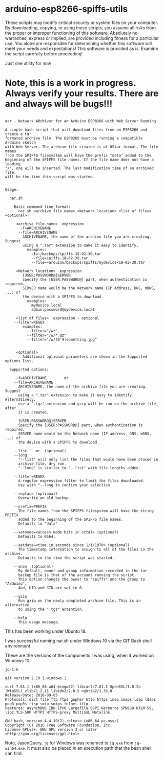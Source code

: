 # arduino-esp8266-spiffs-utils

These scripts may modify critical security or system files on your computer. By downloading, copying, or using these scripts, you assume all risks from the proper or improper functioning of this software. Absolutely no warranties, express or implied, are provided including fitness for a particular use. You alone are responsible for determining whether this software will meet your needs and expectations! This software is provided as is. Examine the script carefully before proceeding!

Just one utility for now

# Note, this is a work in progress. Always verify your results. There are and always will be bugs!!!

```

nar - Network ARchiver for an Arduino ESP8266 with Web Server Running

A simple bash script that will download files from an ESP8266 and create a tar
formated archive file. The ESP8266 must be running a compatible Arduino sketch
with Web Server. The archive file created is of UStar format. The file names
from the SPIFFS filesystem will have the prefix "data" added to the
beginning of the SPIFFS file names. If the file name does not have a leading
"/", one will be inserted. The last modification time of an archived file,
will be the time this script was started.


Usage:

  nar.sh

    Basic command line format:
      nar.sh <archive file name> <Network location> <list of files> <optional>

     <archive file name>  expression
       -f=ARCHIVENAME
      --file=ARCHIVENAME
        ARCHIVENAME, the name of the archive file you are creating. Suggest
        using a ".tar" extension to make it easy to identify.
          examples:
            -f=~/backups/spiffs-18-02-30.tar
            --file=spiffs-18-02-30.tar
            --file=~arduino/backups/spiffs/mydevice-18-02-30.tar

     <Network location>  expression
        [USER:PASSWORD@]SERVER
        Specify the [USER:PASSWORD@] part, when authentication is required.
        SERVER name would be the Network name (IP Address, DNS, mDNS, ...) of
        the device with a SPIFFS to download.
          examples:
            mydevice.local
            admin:password@mydevice.local

     <list of files>  expression - optional
    --filter=REGEX
        examples:
          --filter="/w*"
          --filter="/w/*.gz"
          --filter="/w/[0-9]something.jpg"


     <optional>
        Additional optional parameters are shown in the Supported options list.

  Supported options:

     -f=ARCHIVENAME        or
    --file=ARCHIVENAME
      ARCHIVENAME, the name of the archive file you are creating. Suggest
      using a ".tar" extension to make it easy to identify. Alternatively,
      use a ".tgz" extension and gzip will be run on the archive file, after
      it is created.

      [USER:PASSWORD@]SERVER
      Specify the [USER:PASSWORD@] part, when authentication is required.
      SERVER name would be the Network name (IP address, DNS, mDNS, ...) of
      the device with a SPIFFS to download.

    --list    or  (optional)
    --long
      "--list" will only list the files that would have been placed in
      archive file, dry run.
      "--long" is similar to "--list" with file lengths added.

    --filter=REGEX
      A regular expression filter to limit the files downloaded.
      Use with "--long to confirm your selection.

    --replace (optional)
      Overwrite an old backup.

    --prefix=PREFIX
      The file names from the SPIFFS filesystem will have the string PREFIX
      added to the beginning of the SPIFFS file names.
      Defaults to "data"

    --setmode=<access mode bits in octal> (optional)
      Defaults to 0664.

    --setdate=<time in seconds since 1/1/1970> (optional)
      The timestamp information to assign to all of the files in the archive.
      Defaults to the time the script was started.

    --anon  (optional)
      By default, owner and group information recorded in the tar
      backup file is that of the account running the script.
      This option changes the owner to "spiffs" and the group to "Arduino".
      And, UID and GID are set to 0.

    --gzip
      Run gzip on the newly completed archive file. This is an alternative
      to using the ".tgz" extention.

    --help
      This usage message.

```
This has been working under Ubuntu 18.

I was successful running nar.sh under Windows 10 via the GIT Bash shell environment.

These are the versions of the components I was using, when it worked on Windows 10:
```
jq-1.6

git version 2.19.1.windows.1

curl 7.61.1 (x86_64-w64-mingw32) libcurl/7.61.1 OpenSSL/1.0.2p (WinSSL) zlib/1.2.11 libidn2/2.0.5 nghttp2/1.33.0
Release-Date: 2018-09-05
Protocols: dict file ftp ftps gopher http https imap imaps ldap ldaps pop3 pop3s rtsp smtp smtps telnet tftp
Features: AsynchDNS IDN IPv6 Largefile SSPI Kerberos SPNEGO NTLM SSL libz TLS-SRP HTTP2 HTTPS-proxy MultiSSL Metalink

GNU bash, version 4.4.19(2)-release (x86_64-pc-msys)
Copyright (C) 2016 Free Software Foundation, Inc.
License GPLv3+: GNU GPL version 3 or later <http://gnu.org/licenses/gpl.html>
```
Note, JasonQuery, `jq` for Windows was renamed to `jq.exe` from `jq-win64.exe`. It must also be placed in an execution path that the bash shell can find.

